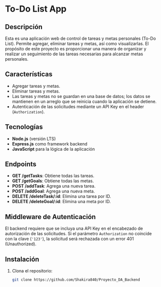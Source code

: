 # To-Do List App

## Descripción
Esta es una aplicación web de control de tareas y metas personales (To-Do List). Permite agregar, eliminar tareas y metas, así como visualizarlas. El propósito de este proyecto es proporcionar una manera de organizar y realizar un seguimiento de las tareas necesarias para alcanzar metas personales.

## Características
- Agregar tareas y metas.
- Eliminar tareas y metas.
- Las tareas y metas no se guardan en una base de datos; los datos se mantienen en un arreglo que se reinicia cuando la aplicación se detiene.
- Autenticación de las solicitudes mediante un API Key en el header (`Authorization`).

## Tecnologías
- **Node.js** (versión LTS)
- **Express.js** como framework backend
- **JavaScript** para la lógica de la aplicación

## Endpoints
- **GET /getTasks**: Obtiene todas las tareas.
- **GET /getGoals**: Obtiene todas las metas.
- **POST /addTask**: Agrega una nueva tarea.
- **POST /addGoal**: Agrega una nueva meta.
- **DELETE /deleteTask/:id**: Elimina una tarea por ID.
- **DELETE /deleteGoal/:id**: Elimina una meta por ID.

## Middleware de Autenticación
El backend requiere que se incluya una API Key en el encabezado de autorización de las solicitudes. Si el parámetro `Authorization` no coincide con la clave (`'123'`), la solicitud será rechazada con un error 401 (Unauthorized).

## Instalación
1. Clona el repositorio:
   ```bash
   git clone https://github.com/Shakira840/Proyecto_DA_Backend
